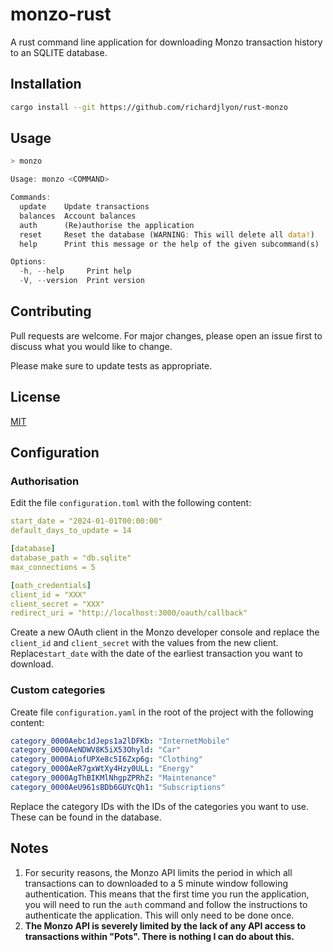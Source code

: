 # monzo-rust

A rust command line application for downloading Monzo transaction history to
an SQLITE database.

## Installation

```bash
cargo install --git https://github.com/richardjlyon/rust-monzo
```

## Usage

```rust
> monzo

Usage: monzo <COMMAND>

Commands:
  update    Update transactions
  balances  Account balances
  auth      (Re)authorise the application
  reset     Reset the database (WARNING: This will delete all data!)
  help      Print this message or the help of the given subcommand(s)

Options:
  -h, --help     Print help
  -V, --version  Print version
```

## Contributing

Pull requests are welcome. For major changes, please open an issue first
to discuss what you would like to change.

Please make sure to update tests as appropriate.

## License

[MIT](https://choosealicense.com/licenses/mit/)

## Configuration

### Authorisation

Edit the file `configuration.toml` with the following content:

```yaml
start_date = "2024-01-01T00:00:00"
default_days_to_update = 14

[database]
database_path = "db.sqlite"
max_connections = 5

[oath_credentials]
client_id = "XXX"
client_secret = "XXX"
redirect_uri = "http://localhost:3000/oauth/callback"
```

Create a new OAuth client in the Monzo developer console and replace the
`client_id` and `client_secret` with the values from the new client. Replace`start_date` with the date of the earliest transaction you want to download.

### Custom categories

Create file `configuration.yaml` in the root of the project with the following content:

```yaml
category_0000Aebc1dJeps1a2lDFKb: "InternetMobile"
category_0000AeNDWV8K5iX53Ohyld: "Car"
category_0000AiofUPXe8c5I6Zxp6g: "Clothing"
category_0000AeR7gxWtXy4Hzy0ULL: "Energy"
category_0000AgThBIKMlNhgpZPRhZ: "Maintenance"
category_0000AeU961sBDb6GUYcQh1: "Subscriptions"
```

Replace the category IDs with the IDs of the categories you want to use. These
can be found in the database.

## Notes

1. For security reasons, the Monzo API limits the period in which all transactions can to downloaded to a 5 minute window following authentication. This means that the first time you run the application, you will need to run the `auth` command and follow the instructions to authenticate the application. This will only need to be done once.
2. **The Monzo API is severely limited by the lack of any API access to transactions within "Pots". There is nothing I can do about this.**
